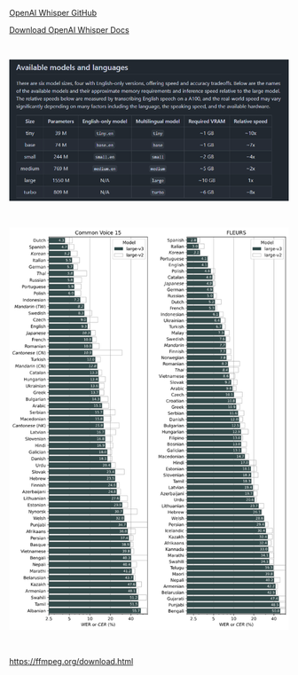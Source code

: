 [OpenAI Whisper GitHub](https://github.com/openai/whisper)

[Download OpenAI Whisper Docs](https://cdn.openai.com/papers/whisper.pdf)

<br />

![whisper_models](res\whisper_models.png)

<br />

![multi_lang](res\multi_lang.png)


<br />

https://ffmpeg.org/download.html